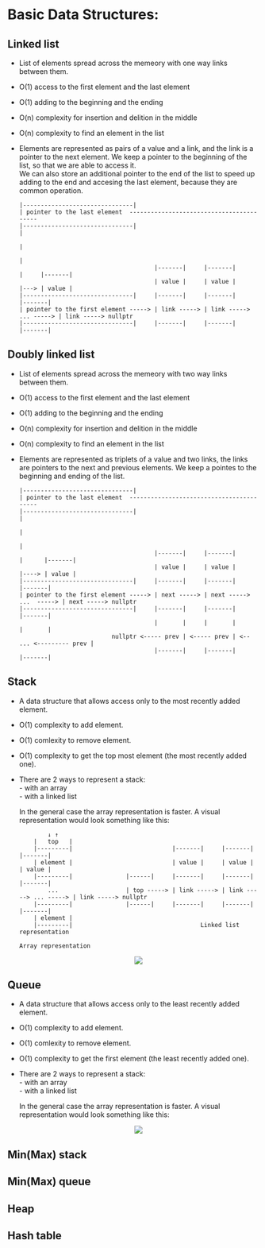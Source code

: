 # Basic Data Structures:

## Linked list
- List of elements spread across the memeory with one way links between them.

- O(1) access to the first element and the last element

- O(1) adding to the beginning and the ending

- O(n) complexity for insertion and delition in the middle

- O(n) complexity to find an element in the list

- <p> Elements are represented as pairs of a value and a link, and the link is a pointer to the next element. We keep a pointer to the beginning of the list, so that we are able to access it.<br>
      We can also store an additional pointer to the end of the list to speed up adding to the end and accesing the last element, because they are common operation. <br>

      |-------------------------------|
      | pointer to the last element  -----------------------------------------
      |-------------------------------|                                      |
                                                                             |
                                                                             |
                                            |-------|     |-------|          |     |-------|
                                            | value |     | value |          |---> | value |
      |-------------------------------|     |-------|     |-------|                |-------|
      | pointer to the first element -----> | link -----> | link -----> ... -----> | link -----> nullptr        
      |-------------------------------|     |-------|     |-------|                |-------|
  </p>

## Doubly linked list
- List of elements spread across the memeory with two way links between them.

- O(1) access to the first element and the last element

- O(1) adding to the beginning and the ending

- O(n) complexity for insertion and delition in the middle

- O(n) complexity to find an element in the list

- <p> Elements are represented as triplets of a value and two links, the links are pointers to the next and previous elements. We keep a pointes to the beginning and ending of the list.<br>

      |-------------------------------|
      | pointer to the last element  -----------------------------------------
      |-------------------------------|                                      |
                                                                             |
                                                                             |
                                            |-------|     |-------|          |      |-------|
                                            | value |     | value |          |----> | value |
      |-------------------------------|     |-------|     |-------|                 |-------|
      | pointer to the first element -----> | next -----> | next -----> ...  -----> | next -----> nullptr        
      |-------------------------------|     |-------|     |-------|                 |-------|
                                            |       |     |       |                 |       |
                                nullptr <----- prev | <----- prev | <-- ... <--------- prev |
                                            |-------|     |-------|                 |-------|
  </p>

## Stack
- A data structure that allows access only to the most recently added element.

- O(1) complexity to add element.

- O(1) comlexity to remove element.

- O(1) complexity to get the top most element (the most recently added one).

- <p> There are 2 ways to represent a stack:<br>
      - with an array<br>
      - with a linked list<br>
      
  In the general case the array representation is faster. A visual representation would look something like this:<br>

              ↓ ↑
          |   top   |
          |---------|                            |-------|     |-------|                |-------|
          | element |                            | value |     | value |                | value |
          |---------|               |------|     |-------|     |-------|                |-------|
              ...                   | top -----> | link -----> | link -----> ... -----> | link -----> nullptr
          |---------|               |------|     |-------|     |-------|                |-------|          
          | element |
          |---------|                                    Linked list representation
      
      Array representation
   
     <p align="center">
       <img src="https://cdn.programiz.com/sites/tutorial2program/files/stack.png">
     </p>

## Queue
- A data structure that allows access only to the least recently added element.

- O(1) complexity to add element.

- O(1) comlexity to remove element.

- O(1) complexity to get the first element (the least recently added one).

- <p> There are 2 ways to represent a stack:<br>
      - with an array<br>
      - with a linked list<br>
      
  In the general case the array representation is faster. A visual representation would look something like this:<br>
  
   <p align="center">
      <img src="https://miro.medium.com/proxy/0*TRbfsq86lqDoqW6b.png">
   </p>


## Min(Max) stack

## Min(Max) queue

## Heap

## Hash table
  

